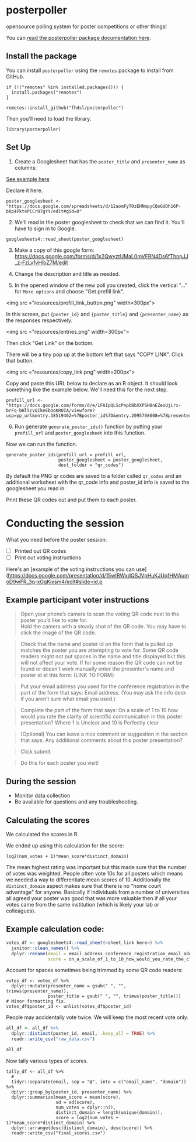 # posterpoller

opensource polling system for poster competitions or other things!

You can [read the posterpoller package documentation here](https://hutchdatascience.org/posterpoller/).

## Install the package

You can install `posterpoller` using the `remotes` package to install from GitHub.

```
if (!("remotes" %in% installed.packages())) {
  install.packages("remotes")
}

remotes::install_github("fhdsl/posterpoller")
```

Then you'll need to load the library.

```
library(posterpoller)
```

## Set Up

1. Create a Googlesheet that has the `poster_title` and `presenter_name` as columns:

[See example here](https://docs.google.com/spreadsheets/d/12aomFyT0zEHNmpyCQoGdDh16P-bRp4Pkt4PCCrU7gYY/edit#gid=0)

Declare it here.

```
poster_googlesheet <- "https://docs.google.com/spreadsheets/d/12aomFyT0zEHNmpyCQoGdDh16P-bRp4Pkt4PCCrU7gYY/edit#gid=0"
```


2. We'll read in the poster googlesheet to check that we can find it. You'll have to sign in to Google.  

```
googlesheets4::read_sheet(poster_googlesheet)
```

3. Make a copy of this google form: https://docs.google.com/forms/d/1x2QwyztUMaL0mVFRN4Ds6fThnpJJ_z-FzLvfvHlbZ7M/edit

4. Change the description and title as needed.

5. In the opened window of the new poll you created, click the vertical "..." for `More options` and choose "Get prefill link".

<img src ="resources/prefill_link_button.png" width=300px">

In this screen, put `{poster_id}` and `{poster_title}` and `{presenter_name}` as the responses respectively.

<img src ="resources/entries.png" width=300px">

Then click "Get Link" on the bottom.

There will be a tiny pop up at the bottom left that says "COPY LINK". Click that button.

<img src ="resources/copy_link.png" width=200px">

Copy and paste this URL below to declare as an R object. It should look something like the example below. We'll need this for the next step.

```{r eval = FALSE}
prefill_url <- "https://docs.google.com/forms/d/e/1FAIpQLScPnpDBbXXPSHBnEZeoUjLrx-brFq-bHl5cvQIkeEbDoKROIA/viewform?usp=pp_url&entry.38519462=%7Bposter_id%7D&entry.2095768008=%7Bpresenter_name%7D&entry.1154882998=%7Bposter_title%7D"
```

6. Run generate `generate_poster_ids()` function by putting your `prefill_url` and `poster_googlesheet` into this function.

Now we can run the function.

```
generate_poster_ids(prefill_url = prefill_url,
                    poster_googlesheet = poster_googlesheet,
                    dest_folder = "qr_codes")
```

By default the PNG qr codes are saved to a folder called `qr_codes` and an additional worksheet with the qr_code info and poster_id info is saved to the googlesheet you read in.

Print these QR codes out and put them to each poster.

# Conducting the session

What you need before the poster session:

- [ ] Printed out QR codes
- [ ] Print out voting instructions

Here's an [example of the voting instructions you can use](https://docs.google.com/presentation/d/15wIBWxdQSJVpHuKJUqfHMAumoD9wFR_3q-xGgKjxsm4/edit#slide=id.p

## Example participant voter instructions

> Open your phone’s camera to scan the voting QR code next to the poster you’d like to vote for.  
Hold the camera with a steady shot of the QR code. You may have to click the image of the QR code.

> Check that the name and poster id on the form that is pulled up matches the poster you are attempting to vote for.
Some QR code readers might not put spaces in the name and title displayed but this will not affect your vote.
If for some reason the QR code can not be found or doesn't work manually enter the presenter's name and poster id at this form: {LINK TO FORM}

> Put your email address you used for the conference registration in the part of the form that says: Email address. (You may ask the info desk if you aren’t sure what email you used.)

> Complete the part of the form that says: On a scale of 1 to 10 how would you rate the clarity of scientific communication in this poster presentation? Where 1 is Unclear and 10 is Perfectly clear

> (Optional) You can leave a nice comment or suggestion in the section that says: Any additional comments about this poster presentation?

> Click submit.

> Do this for each poster you visit!

## During the session

- Monitor data collection
- Be available for questions and any troubleshooting.

## Calculating the scores

We calculated the scores in R.

We ended up using this calculation for the score:
```
log2(num_votes + 1)*mean_score*distinct_domain)
```
The mean highest rating was important but this made sure that the number of votes was weighted. People often vote 10s for all posters which means we needed a way to differentiate mean scores of 10. Additionally the `distinct_domain` aspect makes sure that there is no "home court advantage" for anyone. Basically if individuals from a number of universities all agreed your poster was good that was more valuable then if all your votes came from the same institution (which is likely your lab or colleagues).


## Example calculation code:

```r
votes_df <- googlesheets4::read_sheet(<sheet_link here>) %>%
  janitor::clean_names() %>%
  dplyr::rename(email = email_address_conference_registration_email_address_must_be_used,
                score = on_a_scale_of_1_to_10_how_would_you_rate_the_clarity_of_scientific_communication_in_this_poster_presentation)
```

Account for spaces sometimes being trimmed by some QR code readers:

```{r}
votes_df <- votes_df %>%
  dplyr::mutate(presenter_name = gsub(" ", "", trimws(presenter_name)),
                poster_title = gsub(" ", "", trimws(poster_title)))
# Minor formatting fix.
votes_df$poster_id <- unlist(votes_df$poster_id)

```

People may accidentally vote twice. We will keep the most recent vote only.

```r
all_df <- all_df %>%
  dplyr::distinct(poster_id, email, .keep_all = TRUE) %>%
  readr::write_csv("raw_data.csv")

all_df
```

Now tally various types of scores.

```{r}
tally_df <- all_df %>%
  #
  tidyr::separate(email, sep = "@", into = c("email_name", "domain")) %>%
  dplyr::group_by(poster_id, presenter_name) %>%
  dplyr::summarize(mean_score = mean(score),
                   sd = sd(score),
                   num_votes = dplyr::n(),
                   distinct_domain = length(unique(domain)),
                   score = log2(num_votes + 1)*mean_score*distinct_domain) %>%
  dplyr::arrange(desc(distinct_domain), desc(score)) %>%
  readr::write_csv("final_scores.csv")
```
